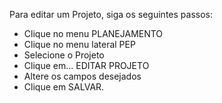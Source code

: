 Para editar um Projeto, siga os seguintes passos:

* Clique no menu PLANEJAMENTO
* Clique no menu lateral PEP
* Selecione o Projeto
* Clique em... EDITAR PROJETO
* Altere os campos desejados
* Clique em SALVAR.